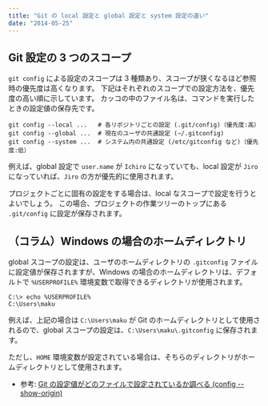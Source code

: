 ```yaml
---
title: "Git の local 設定と global 設定と system 設定の違い"
date: "2014-05-25"
---
```


Git 設定の 3 つのスコープ
----

`git config` による設定のスコープは 3 種類あり、スコープが狭くなるほど参照時の優先度は高くなります。
下記はそれぞれのスコープでの設定方法を、優先度の高い順に示しています。
カッコの中のファイル名は、コマンドを実行したときの設定値の保存先です。

~~~
git config --local ...   # 各リポジトリごとの設定 (.git/config)（優先度:高）
git config --global ...  # 現在のユーザの共通設定 (~/.gitconfig)
git config --system ...  # システム内の共通設定 (/etc/gitconfig など)（優先度:低）
~~~

例えば、global 設定で `user.name` が `Ichiro` になっていても、local 設定が `Jiro` になっていれば、`Jiro` の方が優先的に使用されます。

プロジェクトごとに固有の設定をする場合は、local なスコープで設定を行うとよいでしょう。
この場合、プロジェクトの作業ツリーのトップにある `.git/config` に設定が保存されます。


（コラム）Windows の場合のホームディレクトリ
----

global スコープの設定は、ユーザのホームディレクトリの `.gitconfig` ファイルに設定値が保存されますが、Windows の場合のホームディレクトリは、デフォルトで `%USERPROFILE%` 環境変数で取得できるディレクトリが使用されます。

```
C:\> echo %USERPROFILE%
C:\Users\maku
```

例えば、上記の場合は `C:\Users\maku` が Git のホームディレクトリとして使用されるので、global スコープの設定は、`C:\Users\maku\.gitconfig` に保存されます。

ただし、`HOME` 環境変数が設定されている場合は、そちらのディレクトリがホームディレクトリとして使用されます。

- 参考: [Git の設定値がどのファイルで設定されているか調べる (config --show-origin)](./show-origin.html)

